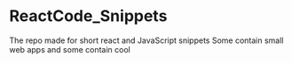 # ReactCode_Snippets
The repo made for short react and JavaScript snippets
Some contain small web apps and some contain cool
